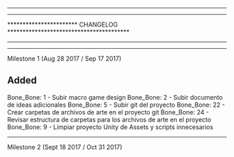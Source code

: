 **************************************************************************
**************************************************************************
*********************** CHANGELOG ****************************************
**************************************************************************
**************************************************************************


Milestone 1 (Aug 28 2017 / Sep 17 2017)

## Added

Bone_Bone: 1 - Subir macro game design
Bone_Bone: 2 - Subir documento de ideas adicionales
Bone_Bone: 5 - Subir git del proyecto
Bone_Bone: 22 - Crear carpetas de archivos de arte en el proyecto git
Bone_Bone: 24 - Revisar estructura de carpetas para los archivos de arte en el proyecto
Bone_Bone: 9  - Limpiar proyecto Unity de Assets y scripts innecesarios
***************************************************************************

Milestone 2 (Sept 18 2017 / Oct 31 2017)